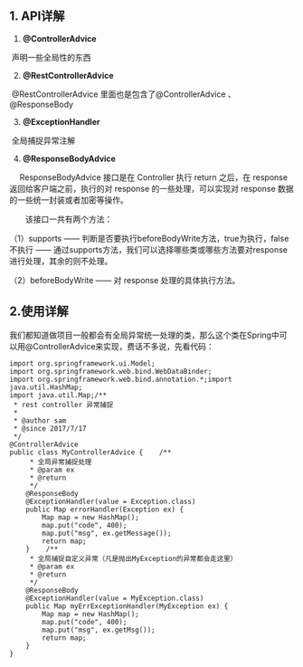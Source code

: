 ## 1. API详解

1. **@ControllerAdvice**

​		声明一些全局性的东西

2. **@RestControllerAdvice**

​		@RestControllerAdvice 里面也是包含了@ControllerAdvice 、@ResponseBody

3. **@ExceptionHandler**

​		 全局捕捉异常注解

4. **@ResponseBodyAdvice**

​		　ResponseBodyAdvice 接口是在 Controller 执行 return 之后，在 response 返回给客户端之前，执行的对 response 的一些处理，可以实现对 response 数据的一些统一封装或者加密等操作。

　　该接口一共有两个方法：

（1）supports —— 判断是否要执行beforeBodyWrite方法，true为执行，false不执行 —— 通过supports方法，我们可以选择哪些类或哪些方法要对response进行处理，其余的则不处理。

（2）beforeBodyWrite —— 对 response 处理的具体执行方法。

## 2.使用详解

我们都知道做项目一般都会有全局异常统一处理的类，那么这个类在Spring中可以用@ControllerAdvice来实现，费话不多说，先看代码：

```
import org.springframework.ui.Model;
import org.springframework.web.bind.WebDataBinder;
import org.springframework.web.bind.annotation.*;import java.util.HashMap;
import java.util.Map;/**
 * rest controller 异常捕捉
 *
 * @author sam
 * @since 2017/7/17
 */
@ControllerAdvice
public class MyControllerAdvice {    /**
     * 全局异常捕捉处理
     * @param ex
     * @return
     */
    @ResponseBody
    @ExceptionHandler(value = Exception.class)
    public Map errorHandler(Exception ex) {
        Map map = new HashMap();
        map.put("code", 400);
        map.put("msg", ex.getMessage());
        return map;
    }    /**
     * 全局捕捉自定义异常（凡是抛出MyException的异常都会走这里）
     * @param ex
     * @return
     */
    @ResponseBody
    @ExceptionHandler(value = MyException.class)
    public Map myErrExceptionHandler(MyException ex) {
        Map map = new HashMap();
        map.put("code", 400);
        map.put("msg", ex.getMsg());
        return map;
    }
}
```